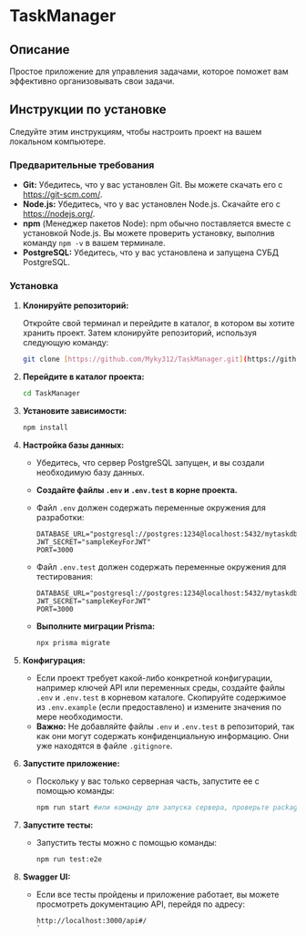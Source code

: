 # TaskManager

## Описание

Простое приложение для управления задачами, которое поможет вам эффективно организовывать свои задачи.

## Инструкции по установке

Следуйте этим инструкциям, чтобы настроить проект на вашем локальном компьютере.

### Предварительные требования

* **Git:** Убедитесь, что у вас установлен Git. Вы можете скачать его с <https://git-scm.com/>.
* **Node.js:** Убедитесь, что у вас установлен Node.js. Скачайте его с <https://nodejs.org/>.
* **npm** (Менеджер пакетов Node): npm обычно поставляется вместе с установкой Node.js. Вы можете проверить установку, выполнив команду `npm -v` в вашем терминале.
* **PostgreSQL:** Убедитесь, что у вас установлена и запущена СУБД PostgreSQL.

### Установка

1.  **Клонируйте репозиторий:**

    Откройте свой терминал и перейдите в каталог, в котором вы хотите хранить проект. Затем клонируйте репозиторий, используя следующую команду:

    ```bash
    git clone [https://github.com/Myky312/TaskManager.git](https://github.com/Myky312/TaskManager.git)
    ```

2.  **Перейдите в каталог проекта:**

    ```bash
    cd TaskManager
    ```

3.  **Установите зависимости:**

    ```bash
    npm install
    ```

4.  **Настройка базы данных:**

    * Убедитесь, что сервер PostgreSQL запущен, и вы создали необходимую базу данных.
    * **Создайте файлы `.env` и `.env.test` в корне проекта.**
    * Файл `.env` должен содержать переменные окружения для разработки:

        ```
        DATABASE_URL="postgresql://postgres:1234@localhost:5432/mytaskdb"
        JWT_SECRET="sampleKeyForJWT"
        PORT=3000
        ```

    * Файл `.env.test` должен содержать переменные окружения для тестирования:

        ```
        DATABASE_URL="postgresql://postgres:1234@localhost:5432/mytaskdb_test"
        JWT_SECRET="sampleKeyForJWT"
        PORT=3000
        ```
    * **Выполните миграции Prisma:**

        ```bash
        npx prisma migrate
        ```

5.  **Конфигурация:**

    * Если проект требует какой-либо конкретной конфигурации, например ключей API или переменных среды, создайте файлы `.env` и `.env.test` в корневом каталоге. Скопируйте содержимое из `.env.example` (если предоставлено) и измените значения по мере необходимости.
    * **Важно:** Не добавляйте файлы `.env` и `.env.test` в репозиторий, так как они могут содержать конфиденциальную информацию. Они уже находятся в файле `.gitignore`.

6.  **Запустите приложение:**

    * Поскольку у вас только серверная часть, запустите ее с помощью команды:

        ```bash
        npm run start #или команду для запуска сервера, проверьте package.json
        ```

7.  **Запустите тесты:**

    * Запустить тесты можно с помощью команды:

        ```bash
        npm run test:e2e
        ```

8.  **Swagger UI:**

    * Если все тесты пройдены и приложение работает, вы можете просмотреть документацию API, перейдя по адресу:

        ```
        http://localhost:3000/api#/
        `